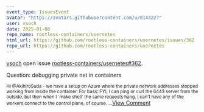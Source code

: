 ```yaml
---
event_type: IssuesEvent
avatar: "https://avatars.githubusercontent.com/u/814322?"
user: vsoch
date: 2025-01-08
repo_name: rootless-containers/usernetes
html_url: https://github.com/rootless-containers/usernetes/issues/362
repo_url: https://github.com/rootless-containers/usernetes
---
```


<a href='https://github.com/vsoch' target='_blank'>vsoch</a> open issue <a href='https://github.com/rootless-containers/usernetes/issues/362' target='_blank'>rootless-containers/usernetes#362</a>.

<p>Question: debugging private net in containers</p><small>Hi @AkihiroSuda - we have a setup on Azure where the private network addresses stopped working from inside the container. For basic FYI, I can ping or curl the 6443 server from the outside, but then when I `make shell` the same requests hang. I can't have any of the workers connect to the control plane, of course....</small><a href='https://github.com/rootless-containers/usernetes/issues/362' target='_blank'>View Comment</a>